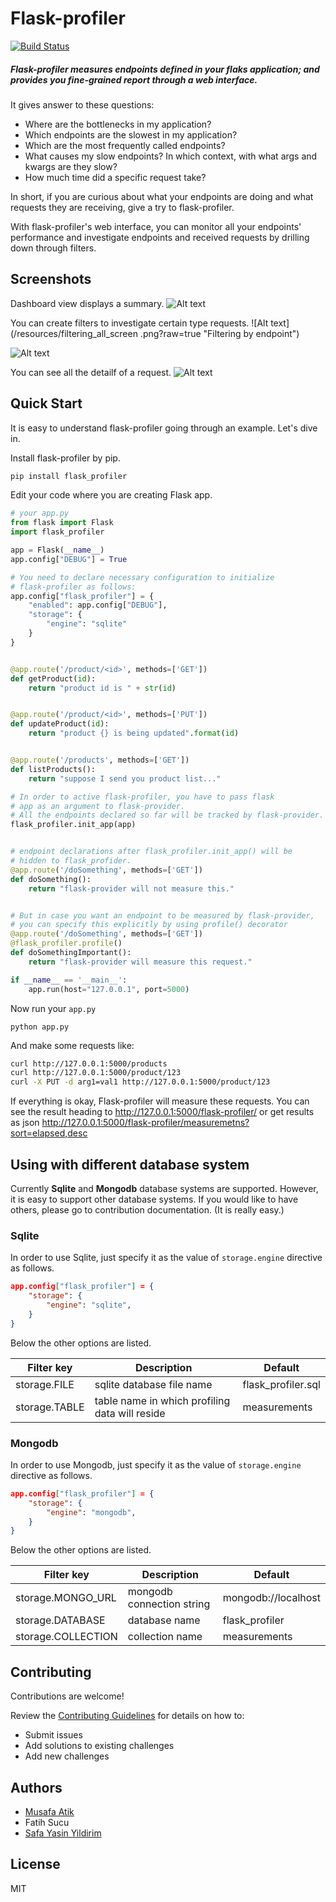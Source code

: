 # Flask-profiler

[![Build Status](https://travis-ci.org/muatik/flask-profiler.svg?branch=master)](https://travis-ci.org/muatik/flask-profiler)

##### Flask-profiler measures endpoints defined in your flaks application; and provides you fine-grained report through a web interface.

It gives answer to these questions:
* Where are the bottlenecks in my application?
* Which endpoints are the slowest in my application?
* Which are the most frequently called endpoints?
* What causes my slow endpoints? In which context, with what args and kwargs are they slow?
* How much time did a specific request take?

In short, if you are curious about what your endpoints are doing and what requests they are receiving, give a try to flask-profiler.

With flask-profiler's web interface, you can monitor all your endpoints' performance and investigate endpoints and received requests by drilling down through filters.

## Screenshots
Dashboard view displays a summary.
![Alt text](/resources/dashboard_screen.png?raw=true "Dashboard view")

You can create filters to investigate certain type requests.
![Alt text](/resources/filtering_all_screen .png?raw=true "Filtering by endpoint")

![Alt text](/resources/filtering_method_screen.png?raw=true "Filtering by method")

You can see all the detailf of a request.
![Alt text](/resources/filtering_detail_screen.png?raw=true "Request detail")

## Quick Start
It is easy to understand flask-profiler going through an example. Let's dive in.

Install flask-profiler by pip.
```sh
pip install flask_profiler
```


Edit your code where you are creating Flask app.
```python
# your app.py
from flask import Flask
import flask_profiler

app = Flask(__name__)
app.config["DEBUG"] = True

# You need to declare necessary configuration to initialize
# flask-profiler as follows:
app.config["flask_profiler"] = {
    "enabled": app.config["DEBUG"],
    "storage": {
        "engine": "sqlite"
    }
}


@app.route('/product/<id>', methods=['GET'])
def getProduct(id):
    return "product id is " + str(id)


@app.route('/product/<id>', methods=['PUT'])
def updateProduct(id):
    return "product {} is being updated".format(id)


@app.route('/products', methods=['GET'])
def listProducts():
    return "suppose I send you product list..."

# In order to active flask-profiler, you have to pass flask
# app as an argument to flask-provider.
# All the endpoints declared so far will be tracked by flask-provider.
flask_profiler.init_app(app)


# endpoint declarations after flask_profiler.init_app() will be
# hidden to flask_profider.
@app.route('/doSomething', methods=['GET'])
def doSomething():
    return "flask-provider will not measure this."


# But in case you want an endpoint to be measured by flask-provider,
# you can specify this explicitly by using profile() decorator
@app.route('/doSomething', methods=['GET'])
@flask_profiler.profile()
def doSomethingImportant():
    return "flask-provider will measure this request."

if __name__ == '__main__':
    app.run(host="127.0.0.1", port=5000)


```

Now run your `app.py`
```
python app.py
```

And make some requests like:
```sh
curl http://127.0.0.1:5000/products
curl http://127.0.0.1:5000/product/123
curl -X PUT -d arg1=val1 http://127.0.0.1:5000/product/123
```

If everything is okay, Flask-profiler will measure these requests. You can see the result heading to http://127.0.0.1:5000/flask-profiler/ or get results as json http://127.0.0.1:5000/flask-profiler/measuremetns?sort=elapsed,desc

## Using with different database system
Currently **Sqlite** and **Mongodb** database systems are supported. However, it is easy to support other database systems. If you would like to have others, please go to contribution documentation. (It is really easy.)

### Sqlite
In order to use Sqlite, just specify it as the value of `storage.engine` directive as follows.

```json
app.config["flask_profiler"] = {
    "storage": {
        "engine": "sqlite",
    }
}
```

Below the other options are listed.

| Filter key   |      Description      |  Default |
|----------|-------------|------|
| storage.FILE | sqlite database file name | flask_profiler.sql|
| storage.TABLE | table name in which profiling data will reside | measurements |

### Mongodb
In order to use Mongodb, just specify it as the value of `storage.engine` directive as follows.

```json
app.config["flask_profiler"] = {
    "storage": {
        "engine": "mongodb",
    }
}
```

Below the other options are listed.

| Filter key   |      Description      |  Default
|----------|-------------|------
| storage.MONGO_URL | mongodb connection string | mongodb://localhost
| storage.DATABASE | database name | flask_profiler
| storage.COLLECTION | collection name | measurements


## Contributing

Contributions are welcome!

Review the [Contributing Guidelines](https://github.com/muatik/flask-profiler/wiki/Development) for details on how to:

* Submit issues
* Add solutions to existing challenges
* Add new challenges

## Authors
* [Musafa Atik](https://www.linkedin.com/in/muatik)
* Fatih Sucu
* [Safa Yasin Yildirim](https://www.linkedin.com/in/safayasinyildirim)

## License
MIT
